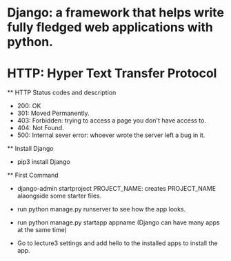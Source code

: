 # Django: a framework that helps write fully fledged web applications with python.

# HTTP: Hyper Text Transfer Protocol

\*\* HTTP Status codes and description

- 200: OK
- 301: Moved Permanently.
- 403: Forbidden: trying to access a page you don't have access to.
- 404: Not Found.
- 500: Internal sever error: whoever wrote the server left a bug in it.

\*\* Install Django

- pip3 install Django

\*\* First Command

- django-admin startproject PROJECT_NAME: creates PROJECT_NAME alaongside some starter files.

- run python manage.py runserver to see how the app looks.
- run python manage.py startapp appname (Django can have many apps at the same time)
- Go to lecture3  settings and add hello to the installed apps to install the app.

